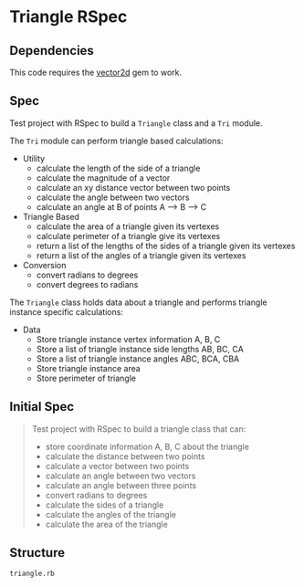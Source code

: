 # Triangle RSpec

## Dependencies 

This code requires the [vector2d][vlink] gem to work.

[vlink]: https://github.com/elektronaut/vector2d "Vector 2d library"

## Spec

Test project with RSpec to build a `Triangle` class and a `Tri` module.

The `Tri` module can perform triangle based calculations:
+ Utility
  + calculate the length of the side of a triangle
  + calculate the magnitude of a vector
  + calculate an xy distance vector between two points
  + calculate the angle between two vectors
  + calculate an angle at B of points A --> B --> C
+ Triangle Based
  + calculate the area of a triangle given its vertexes
  + calculate perimeter of a triangle give its vertexes
  + return a list of the lengths of the sides of a triangle given its vertexes
  + return a list of the angles of a triangle given its vertexes
+ Conversion
  + convert radians to degrees
  + convert degrees to radians

The `Triangle` class holds data about a triangle and performs triangle instance specific calculations:
+ Data
  + Store triangle instance vertex information A, B, C 
  + Store a list of triangle instance side lengths AB, BC, CA
  + Store a list of triangle instance angles ABC, BCA, CBA
  + Store triangle instance area
  + Store perimeter of triangle

## Initial Spec

> Test project with RSpec to build a triangle class that can:
> + store coordinate information A, B, C about the triangle
> + calculate the distance between two points
> + calculate a vector between two points
> + calculate an angle between two vectors
> + calculate an angle between three points
> + convert radians to degrees
> + calculate the sides of a triangle
> + calculate the angles of the triangle
> + calculate the area of the triangle

## Structure

```
triangle.rb
```